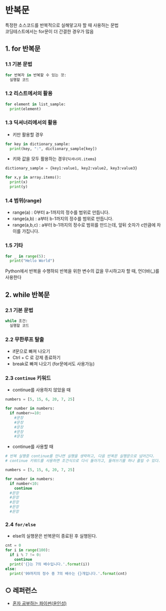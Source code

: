 반복문
===
특정한 소스코드를 반복적으로 실해앟고자 할 때 사용하는 문법   
코딩테스트에서는 for문이 더 간결한 경우가 많음   


## 1. for 반복문
### 1.1 기본 문법
```python
for 반복자 in 반복할 수 있는 것:
  실행할 코드
```
### 1.2 리스트에서의 활용
```python
for element in list_sample:
  print(element)
```

### 1.3 딕셔너리에서의 활용
- 키만 활용할 경우
```python
for key in dictionary_sample:
  print(key, ":", dictionary_sample[key])
```

- 키와 값을 모두 활용하는 경우(`딕셔너리.items`)
```python
dictionary_sample = {key1:value1, key2:value2, key3:value3}

for x,y in array.items():
  print(x)
  print(y)
```

### 1.4 범위(range)
- range(a) : 0부터 a-1까지의 정수를 범위로 만듭니다.   
- range(a,b) : a부터 b-1까지의 정수를 범위로 만듭니다.   
- range(a,b,c) : a부터 b-1까지의 정수로 범위를 만드는데, 앞뒤 숫자가 c만큼에 차이를 가집니다.   

### 1.5 기타
```python
for _ in range(5):
  print("Hello World")
```
Python에서 반복을 수행하되 반복을 위한
변수의 값을 무시하고자 할 때, 언더바(_)를 사용한다


## 2. while 반복문
### 2.1 기본 문법
```python
while 조건:
  실행할 코드
```
### 2.2 무한루프 탈출
- if문으로 빠져 나오기
- Ctrl + C 로 강제 종료하기
- break로 빠져 나오기 (for문에서도 사용가능)

### 2.3 `continue` 키워드
- continue를 사용하지 않았을 때
```python
numbers = [5, 15, 6, 20, 7, 25]

for number in numbers:
  if number>=10:
    #문장
    #문장
    #문장
    #문장
    #문장
 ```

- continue를 사용할 때
```python
# 반복 실행중 continue를 만나면 실행을 생략하고, 다음 반복문 실행문으로 넘어간다.
# continue 키워드를 사용하면 조건식으로 다시 돌아가고, 들여쓰기를 하나 줄일 수 있다.

numbers = [5, 15, 6, 20, 7, 25]

for number in numbers:
  if number<10:
    continue
  #문장
  #문장
  #문장
  #문장
  #문장
```

### 2.4 `for/else`
- else의 실행문은 반복문이 종료된 후 실행된다.
```python
cnt = 0
for i in range(100):
  if i % 7 != 0:
    continue
  print('{}는 7의 배수입니다.'.format(i))
else:
  print('99까지의 정수 중 7의 배수는 {}개입니다.'.format(cnt)
```

## ○ 레퍼런스
* [혼자 공부하는 파이썬(윤인성)](https://www.hanbit.co.kr/store/books/look.php?p_code=B2587075793)
